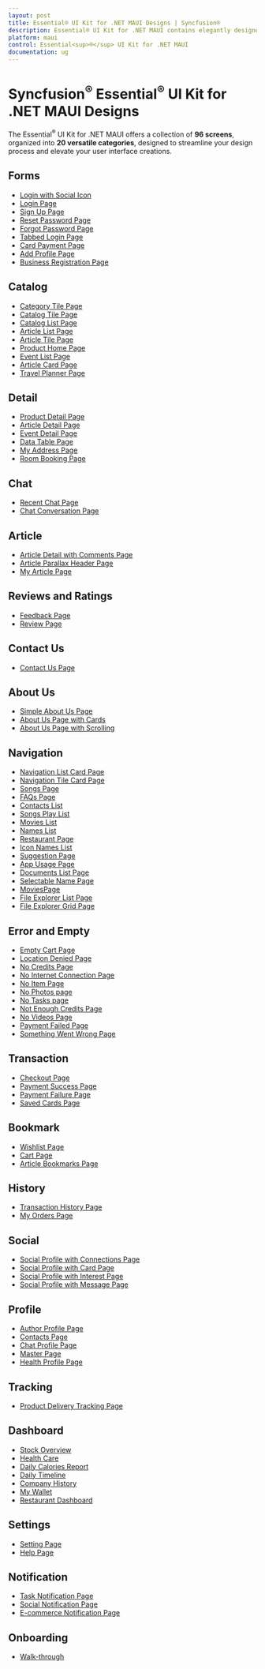 ```yaml
---
layout: post
title: Essential® UI Kit for .NET MAUI Designs | Syncfusion®
description: Essential® UI Kit for .NET MAUI contains elegantly designed XAML templates for .NET MAUI apps. These templates are compatible with Android, iOS, and UWP platforms.
platform: maui
control: Essential<sup>®</sup> UI Kit for .NET MAUI
documentation: ug
---
```


# Syncfusion<sup>®</sup> Essential<sup>®</sup> UI Kit for .NET MAUI Designs

The Essential<sup>®</sup> UI Kit for .NET MAUI offers a collection of **96 screens**, organized into **20 versatile categories**, designed to streamline your design process and elevate your user interface creations. 

## Forms	

* [Login with Social Icon](https://github.com/syncfusion/essential-ui-kit-for-.net-maui/blob/master/EssentialMAUIUIKit/EssentialMAUIUIKit/Views/Forms/LoginWithSocialIcon.xaml)
* [Login Page](https://github.com/syncfusion/essential-ui-kit-for-.net-maui/blob/master/EssentialMAUIUIKit/EssentialMAUIUIKit/Views/Forms/LoginPage.xaml)
* [Sign Up Page](https://github.com/syncfusion/essential-ui-kit-for-.net-maui/blob/master/EssentialMAUIUIKit/EssentialMAUIUIKit/Views/Forms/SignupPage.xaml)
* [Reset Password Page](https://github.com/syncfusion/essential-ui-kit-for-.net-maui/blob/master/EssentialMAUIUIKit/EssentialMAUIUIKit/Views/Forms/ResetPasswordPage.xaml)
* [Forgot Password Page](https://github.com/syncfusion/essential-ui-kit-for-.net-maui/blob/master/EssentialMAUIUIKit/EssentialMAUIUIKit/Views/Forms/ForgotPasswordPage.xaml)
* [Tabbed Login Page](https://github.com/syncfusion/essential-ui-kit-for-.net-maui/blob/master/EssentialMAUIUIKit/EssentialMAUIUIKit/Views/Forms/TabbedLogin.xaml)
* [Card Payment Page](https://github.com/syncfusion/essential-ui-kit-for-.net-maui/blob/master/EssentialMAUIUIKit/EssentialMAUIUIKit/Views/Forms/CardPaymentPage.xaml)
* [Add Profile Page](https://github.com/syncfusion/essential-ui-kit-for-.net-maui/blob/master/EssentialMAUIUIKit/EssentialMAUIUIKit/Views/Forms/AddProfilePage.xaml)
* [Business Registration Page](https://github.com/syncfusion/essential-ui-kit-for-.net-maui/blob/master/EssentialMAUIUIKit/EssentialMAUIUIKit/Views/Forms/BusinessRegistrationForm.xaml)
 
## Catalog	

* [Category Tile Page](https://github.com/syncfusion/essential-ui-kit-for-.net-maui/blob/master/EssentialMAUIUIKit/EssentialMAUIUIKit/Views/Catalog/CategoryTilePage.xaml)
* [Catalog Tile Page](https://github.com/syncfusion/essential-ui-kit-for-.net-maui/blob/master/EssentialMAUIUIKit/EssentialMAUIUIKit/Views/Catalog/CatalogTilePage.xaml)
* [Catalog List Page](https://github.com/syncfusion/essential-ui-kit-for-.net-maui/blob/master/EssentialMAUIUIKit/EssentialMAUIUIKit/Views/Catalog/CatalogListPage.xaml)
* [Article List Page](https://github.com/syncfusion/essential-ui-kit-for-.net-maui/blob/master/EssentialMAUIUIKit/EssentialMAUIUIKit/Views/Catalog/ArticleListPage.xaml)
* [Article Tile Page](https://github.com/syncfusion/essential-ui-kit-for-.net-maui/blob/master/EssentialMAUIUIKit/EssentialMAUIUIKit/Views/Catalog/ArticleTilePage.xaml)
* [Product Home Page](https://github.com/syncfusion/essential-ui-kit-for-.net-maui/blob/master/EssentialMAUIUIKit/EssentialMAUIUIKit/Views/Catalog/ProductHomePage.xaml)
* [Event List Page](https://github.com/syncfusion/essential-ui-kit-for-.net-maui/blob/master/EssentialMAUIUIKit/EssentialMAUIUIKit/Views/Catalog/EventListPage.xaml)
* [Article Card Page](https://github.com/syncfusion/essential-ui-kit-for-.net-maui/blob/master/EssentialMAUIUIKit/EssentialMAUIUIKit/Views/Catalog/ArticleCardPage.xaml)
* [Travel Planner Page](https://github.com/syncfusion/essential-ui-kit-for-.net-maui/blob/master/EssentialMAUIUIKit/EssentialMAUIUIKit/Views/Catalog/TravelPlannerPage.xaml)

## Detail	

* [Product Detail Page](https://github.com/syncfusion/essential-ui-kit-for-.net-maui/blob/master/EssentialMAUIUIKit/EssentialMAUIUIKit/Views/Detail/ProductDetailPage.xaml)
* [Article Detail Page](https://github.com/syncfusion/essential-ui-kit-for-.net-maui/blob/master/EssentialMAUIUIKit/EssentialMAUIUIKit/Views/Detail/ArticleDetailPage.xaml)
* [Event Detail Page](https://github.com/syncfusion/essential-ui-kit-for-.net-maui/blob/master/EssentialMAUIUIKit/EssentialMAUIUIKit/Views/Detail/EventDetailPage.xaml)
* [Data Table Page](https://github.com/syncfusion/essential-ui-kit-for-.net-maui/blob/master/EssentialMAUIUIKit/EssentialMAUIUIKit/Views/Detail/DataTablePage.xaml)
* [My Address Page](https://github.com/syncfusion/essential-ui-kit-for-.net-maui/blob/master/EssentialMAUIUIKit/EssentialMAUIUIKit/Views/Detail/MyAddressPage.xaml)
* [Room Booking Page](https://github.com/syncfusion/essential-ui-kit-for-.net-maui/blob/master/EssentialMAUIUIKit/EssentialMAUIUIKit/Views/Detail/RoomBookingPage.xaml) 
 
## Chat

* [Recent Chat Page](https://github.com/syncfusion/essential-ui-kit-for-.net-maui/blob/master/EssentialMAUIUIKit/EssentialMAUIUIKit/Views/Chat/RecentChatPage.xaml)
* [Chat Conversation Page](https://github.com/syncfusion/essential-ui-kit-for-.net-maui/blob/master/EssentialMAUIUIKit/EssentialMAUIUIKit/Views/Chat/ChatMessagePage.xaml)

## Article	

* [Article Detail with Comments Page](https://github.com/syncfusion/essential-ui-kit-for-.net-maui/blob/master/EssentialMAUIUIKit/EssentialMAUIUIKit/Views/Article/ArticleWithCommentsPage.xaml) 
* [Article Parallax Header Page](https://github.com/syncfusion/essential-ui-kit-for-.net-maui/blob/master/EssentialMAUIUIKit/EssentialMAUIUIKit/Views/Article/ArticleParallaxHeaderPage.xaml)
* [My Article Page](https://github.com/syncfusion/essential-ui-kit-for-.net-maui/blob/master/EssentialMAUIUIKit/EssentialMAUIUIKit/Views/Article/MyArticlePage.xaml)
	
## Reviews and Ratings	

* [Feedback Page](https://github.com/syncfusion/essential-ui-kit-for-.net-maui/blob/master/EssentialMAUIUIKit/EssentialMAUIUIKit/Views/Feedback/FeedbackPage.xaml)
* [Review Page](https://github.com/syncfusion/essential-ui-kit-for-.net-maui/blob/master/EssentialMAUIUIKit/EssentialMAUIUIKit/Views/Feedback/ReviewPage.xaml)

## Contact Us	

* [Contact Us Page](https://github.com/syncfusion/essential-ui-kit-for-.net-maui/blob/master/EssentialMAUIUIKit/EssentialMAUIUIKit/Views/ContactUs/ContactUsPage.xaml)

## About Us	

* [Simple About Us Page](https://github.com/syncfusion/essential-ui-kit-for-.net-maui/blob/master/EssentialMAUIUIKit/EssentialMAUIUIKit/Views/AboutUs/AboutUsSimplePage.xaml)
* [About Us Page with Cards](https://github.com/syncfusion/essential-ui-kit-for-.net-maui/blob/master/EssentialMAUIUIKit/EssentialMAUIUIKit/Views/AboutUs/AboutUsPageWithCards.xaml)
* [About Us Page with Scrolling](https://github.com/syncfusion/essential-ui-kit-for-.net-maui/blob/master/EssentialMAUIUIKit/EssentialMAUIUIKit/Views/AboutUs/AboutUsWithScrollPage.xaml)

## Navigation	

* [Navigation List Card Page](https://github.com/syncfusion/essential-ui-kit-for-.net-maui/blob/master/EssentialMAUIUIKit/EssentialMAUIUIKit/Views/Navigation/NavigationListCardPage.xaml)
* [Navigation Tile Card Page](https://github.com/syncfusion/essential-ui-kit-for-.net-maui/blob/master/EssentialMAUIUIKit/EssentialMAUIUIKit/Views/Navigation/NavigationTileCardPage.xaml)
* [Songs Page](https://github.com/syncfusion/essential-ui-kit-for-.net-maui/blob/master/EssentialMAUIUIKit/EssentialMAUIUIKit/Views/Navigation/SongsPage.xaml)
* [FAQs Page](https://github.com/syncfusion/essential-ui-kit-for-.net-maui/blob/master/EssentialMAUIUIKit/EssentialMAUIUIKit/Views/Navigation/FAQPage.xaml)
* [Contacts List](https://github.com/syncfusion/essential-ui-kit-for-.net-maui/blob/master/EssentialMAUIUIKit/EssentialMAUIUIKit/Views/Navigation/ContactsPage.xaml)
* [Songs Play List](https://github.com/syncfusion/essential-ui-kit-for-.net-maui/blob/master/EssentialMAUIUIKit/EssentialMAUIUIKit/Views/Navigation/SongsPlayListPage.xaml)
* [Movies List](https://github.com/syncfusion/essential-ui-kit-for-.net-maui/blob/master/EssentialMAUIUIKit/EssentialMAUIUIKit/Views/Navigation/MoviesListPage.xaml)
* [Names List](https://github.com/syncfusion/essential-ui-kit-for-.net-maui/blob/master/EssentialMAUIUIKit/EssentialMAUIUIKit/Views/Navigation/NameListPage.xaml)
* [Restaurant Page](https://github.com/syncfusion/essential-ui-kit-for-.net-maui/blob/master/EssentialMAUIUIKit/EssentialMAUIUIKit/Views/Navigation/RestaurantPage.xaml)
* [Icon Names List](https://github.com/syncfusion/essential-ui-kit-for-.net-maui/blob/master/EssentialMAUIUIKit/EssentialMAUIUIKit/Views/Navigation/IconNameListPage.xaml)
* [Suggestion Page](https://github.com/syncfusion/essential-ui-kit-for-.net-maui/blob/master/EssentialMAUIUIKit/EssentialMAUIUIKit/Views/Navigation/SuggestionPage.xaml)
* [App Usage Page](https://github.com/syncfusion/essential-ui-kit-for-.net-maui/blob/master/EssentialMAUIUIKit/EssentialMAUIUIKit/Views/Navigation/AppUsagePage.xaml)
* [Documents List Page](https://github.com/syncfusion/essential-ui-kit-for-.net-maui/blob/master/EssentialMAUIUIKit/EssentialMAUIUIKit/Views/Navigation/DocumentsListPage.xaml)
* [Selectable Name Page](https://github.com/syncfusion/essential-ui-kit-for-.net-maui/blob/master/EssentialMAUIUIKit/EssentialMAUIUIKit/Views/Navigation/SelectableNamePage.xaml)
* [MoviesPage](https://github.com/syncfusion/essential-ui-kit-for-.net-maui/blob/master/EssentialMAUIUIKit/EssentialMAUIUIKit/Views/Navigation/MoviesPage.xaml)
* [File Explorer List Page](https://github.com/syncfusion/essential-ui-kit-for-.net-maui/blob/master/EssentialMAUIUIKit/EssentialMAUIUIKit/Views/Navigation/FileExplorerPage.xaml)
* [File Explorer Grid Page](https://github.com/syncfusion/essential-ui-kit-for-.net-maui/blob/master/EssentialMAUIUIKit/EssentialMAUIUIKit/Views/Navigation/FileExplorerGridPage.xaml)


## Error and Empty	

* [Empty Cart Page](https://github.com/syncfusion/essential-ui-kit-for-.net-maui/blob/master/EssentialMAUIUIKit/EssentialMAUIUIKit/Views/ErrorAndEmpty/EmptyCartPage.xaml)
* [Location Denied Page](https://github.com/syncfusion/essential-ui-kit-for-.net-maui/blob/master/EssentialMAUIUIKit/EssentialMAUIUIKit/Views/ErrorAndEmpty/LocationDeniedPage.xaml)
* [No Credits Page](https://github.com/syncfusion/essential-ui-kit-for-.net-maui/blob/master/EssentialMAUIUIKit/EssentialMAUIUIKit/Views/ErrorAndEmpty/NoCreditsPage.xaml)
* [No Internet Connection Page](https://github.com/syncfusion/essential-ui-kit-for-.net-maui/blob/master/EssentialMAUIUIKit/EssentialMAUIUIKit/Views/ErrorAndEmpty/NoInternetConnectionPage.xaml)
* [No Item Page](https://github.com/syncfusion/essential-ui-kit-for-.net-maui/blob/master/EssentialMAUIUIKit/EssentialMAUIUIKit/Views/ErrorAndEmpty/NoItemsPage.xaml)
* [No Photos page](https://github.com/syncfusion/essential-ui-kit-for-.net-maui/blob/master/EssentialMAUIUIKit/EssentialMAUIUIKit/Views/ErrorAndEmpty/NoPhotosPage.xaml)
* [No Tasks page](https://github.com/syncfusion/essential-ui-kit-for-.net-maui/blob/master/EssentialMAUIUIKit/EssentialMAUIUIKit/Views/ErrorAndEmpty/NoTasksPage.xaml)
* [Not Enough Credits Page](https://github.com/syncfusion/essential-ui-kit-for-.net-maui/blob/master/EssentialMAUIUIKit/EssentialMAUIUIKit/Views/ErrorAndEmpty/NotEnoughCreditsPage.xaml)
* [No Videos Page](https://github.com/syncfusion/essential-ui-kit-for-.net-maui/blob/master/EssentialMAUIUIKit/EssentialMAUIUIKit/Views/ErrorAndEmpty/NoVideosPage.xaml)
* [Payment Failed Page](https://github.com/syncfusion/essential-ui-kit-for-.net-maui/blob/master/EssentialMAUIUIKit/EssentialMAUIUIKit/Views/ErrorAndEmpty/PaymentFailedPage.xaml)
* [Something Went Wrong Page](https://github.com/syncfusion/essential-ui-kit-for-.net-maui/blob/master/EssentialMAUIUIKit/EssentialMAUIUIKit/Views/ErrorAndEmpty/SomethingWentWrongPage.xaml)

## Transaction	

* [Checkout Page](https://github.com/syncfusion/essential-ui-kit-for-.net-maui/blob/master/EssentialMAUIUIKit/EssentialMAUIUIKit/Views/Transaction/CheckoutPage.xaml)
* [Payment Success Page](https://github.com/syncfusion/essential-ui-kit-for-.net-maui/blob/master/EssentialMAUIUIKit/EssentialMAUIUIKit/Views/Transaction/PaymentSuccessPage.xaml)
* [Payment Failure Page](https://github.com/syncfusion/essential-ui-kit-for-.net-maui/blob/master/EssentialMAUIUIKit/EssentialMAUIUIKit/Views/Transaction/PaymentFailurePage.xaml)
* [Saved Cards Page](https://github.com/syncfusion/essential-ui-kit-for-.net-maui/blob/master/EssentialMAUIUIKit/EssentialMAUIUIKit/Views/Transaction/MyCardsPage.xaml)

## Bookmark

* [Wishlist Page](https://github.com/syncfusion/essential-ui-kit-for-.net-maui/blob/master/EssentialMAUIUIKit/EssentialMAUIUIKit/Views/Bookmark/WishlistPage.xaml)
* [Cart Page](https://github.com/syncfusion/essential-ui-kit-for-.net-maui/blob/master/EssentialMAUIUIKit/EssentialMAUIUIKit/Views/Bookmark/CartPage.xaml)
* [Article Bookmarks Page](https://github.com/syncfusion/essential-ui-kit-for-.net-maui/blob/master/EssentialMAUIUIKit/EssentialMAUIUIKit/Views/Bookmark/ArticleBookmarkPage.xaml)

## History	

* [Transaction History Page](https://github.com/syncfusion/essential-ui-kit-for-.net-maui/blob/master/EssentialMAUIUIKit/EssentialMAUIUIKit/Views/History/TransactionHistoryPage.xaml)
* [My Orders Page](https://github.com/syncfusion/essential-ui-kit-for-.net-maui/blob/master/EssentialMAUIUIKit/EssentialMAUIUIKit/Views/History/MyOrdersPage.xaml)

## Social

* [Social Profile with Connections Page](https://github.com/syncfusion/essential-ui-kit-for-.net-maui/blob/master/EssentialMAUIUIKit/EssentialMAUIUIKit/Views/Social/SocialProfileWithConnectionsPage.xaml)
* [Social Profile with Card Page](https://github.com/syncfusion/essential-ui-kit-for-.net-maui/blob/master/EssentialMAUIUIKit/EssentialMAUIUIKit/Views/Social/SocialProfileWithCard.xaml)
* [Social Profile with Interest Page](https://github.com/syncfusion/essential-ui-kit-for-.net-maui/blob/master/EssentialMAUIUIKit/EssentialMAUIUIKit/Views/Social/SocialProfileWithInterest.xaml)
* [Social Profile with Message Page](https://github.com/syncfusion/essential-ui-kit-for-.net-maui/blob/master/EssentialMAUIUIKit/EssentialMAUIUIKit/Views/Social/SocialProfileWithMessage.xaml)

## Profile

* [Author Profile Page](https://github.com/syncfusion/essential-ui-kit-for-.net-maui/blob/master/EssentialMAUIUIKit/EssentialMAUIUIKit/Views/Profile/AuthorProfilePage.xaml)
* [Contacts Page](https://github.com/syncfusion/essential-ui-kit-for-.net-maui/blob/master/EssentialMAUIUIKit/EssentialMAUIUIKit/Views/Profile/ContactProfilePage.xaml)
* [Chat Profile Page](https://github.com/syncfusion/essential-ui-kit-for-.net-maui/blob/master/EssentialMAUIUIKit/EssentialMAUIUIKit/Views/Profile/ChatProfilePage.xaml)
* [Master Page](https://github.com/syncfusion/essential-ui-kit-for-.net-maui/blob/master/EssentialMAUIUIKit/EssentialMAUIUIKit/Views/Profile/MasterProfilePage.xaml)
* [Health Profile Page](https://github.com/syncfusion/essential-ui-kit-for-.net-maui/blob/master/EssentialMAUIUIKit/EssentialMAUIUIKit/Views/Profile/HealthProfilePage.xaml)

## Tracking

* [Product Delivery Tracking Page](https://github.com/syncfusion/essential-ui-kit-for-.net-maui/blob/master/EssentialMAUIUIKit/EssentialMAUIUIKit/Views/Tracking/OrderTracking.xaml)

## Dashboard

* [Stock Overview]()
* [Health Care]()
* [Daily Calories Report]()
* [Daily Timeline]()
* [Company History]()
* [My Wallet]()
* [Restaurant Dashboard]()

## Settings

* [Setting Page](https://github.com/syncfusion/essential-ui-kit-for-.net-maui/blob/master/EssentialMAUIUIKit/EssentialMAUIUIKit/Views/Settings/SettingsPage.xaml)
* [Help Page](https://github.com/syncfusion/essential-ui-kit-for-.net-maui/blob/master/EssentialMAUIUIKit/EssentialMAUIUIKit/Views/Settings/HelpPage.xaml)

## Notification

* [Task Notification Page](https://github.com/syncfusion/essential-ui-kit-for-.net-maui/blob/master/EssentialMAUIUIKit/EssentialMAUIUIKit/Views/Notification/TaskNotificationPage.xaml)
* [Social Notification Page](https://github.com/syncfusion/essential-ui-kit-for-.net-maui/blob/master/EssentialMAUIUIKit/EssentialMAUIUIKit/Views/Notification/SocialNotificationPage.xaml)
* [E-commerce Notification Page](https://github.com/syncfusion/essential-ui-kit-for-.net-maui/blob/master/EssentialMAUIUIKit/EssentialMAUIUIKit/Views/Notification/ECommerceNotificationPage.xaml)

## Onboarding

* [Walk-through]()